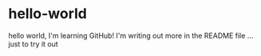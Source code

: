 # hello-world
hello world, I'm learning GitHub!
I'm writing out more in the README file
... just to try it out
